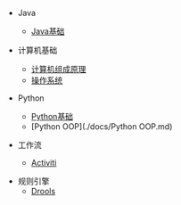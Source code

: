 
* Java

  * [Java基础](./docs/JavaSE.md)
* 计算机基础

  * [计算机组成原理](./docs/PrincipleOfComputerComposition.md)
  * [操作系统](./docs/OS.md)
* Python
  - [Python基础](./docs/Python.md)
  - [Python OOP](./docs/Python OOP.md)
* 工作流
  - [Activiti](./docs/Activiti.md)

- 规则引擎
  - [Drools]((./docs/Drools.md))